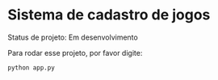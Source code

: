 # Sistema de cadastro de jogos 

Status de projeto: Em desenvolvimento

Para rodar esse projeto, por favor digite:

```
python app.py
```
